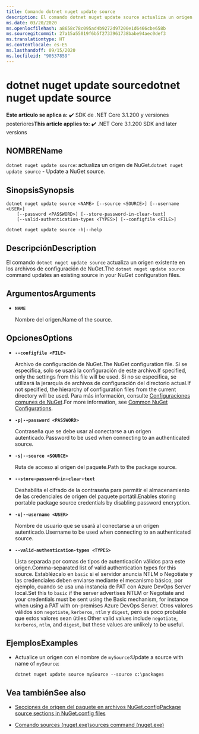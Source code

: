 ```yaml
---
title: Comando dotnet nuget update source
description: El comando dotnet nuget update source actualiza un origen existente en los archivos de configuración de NuGet.
ms.date: 03/20/2020
ms.openlocfilehash: a8658c78c095ad4b9272d97200e1d6466cbe658b
ms.sourcegitcommit: 27a15a55019f6b5f2733961738babe94aec0def3
ms.translationtype: HT
ms.contentlocale: es-ES
ms.lasthandoff: 09/15/2020
ms.locfileid: "90537859"
---
```

# <a name="dotnet-nuget-update-source"></a><span data-ttu-id="7e249-103">dotnet nuget update source</span><span class="sxs-lookup"><span data-stu-id="7e249-103">dotnet nuget update source</span></span>

<span data-ttu-id="7e249-104">**Este artículo se aplica a:** ✔️ SDK de .NET Core 3.1.200 y versiones posteriores</span><span class="sxs-lookup"><span data-stu-id="7e249-104">**This article applies to:** ✔️ .NET Core 3.1.200 SDK and later versions</span></span>

## <a name="name"></a><span data-ttu-id="7e249-105">NOMBRE</span><span class="sxs-lookup"><span data-stu-id="7e249-105">Name</span></span>

<span data-ttu-id="7e249-106">`dotnet nuget update source`: actualiza un origen de NuGet.</span><span class="sxs-lookup"><span data-stu-id="7e249-106">`dotnet nuget update source` - Update a NuGet source.</span></span>

## <a name="synopsis"></a><span data-ttu-id="7e249-107">Sinopsis</span><span class="sxs-lookup"><span data-stu-id="7e249-107">Synopsis</span></span>

```dotnetcli
dotnet nuget update source <NAME> [--source <SOURCE>] [--username <USER>]
    [--password <PASSWORD>] [--store-password-in-clear-text]
    [--valid-authentication-types <TYPES>] [--configfile <FILE>]

dotnet nuget update source -h|--help
```

## <a name="description"></a><span data-ttu-id="7e249-108">Descripción</span><span class="sxs-lookup"><span data-stu-id="7e249-108">Description</span></span>

<span data-ttu-id="7e249-109">El comando `dotnet nuget update source` actualiza un origen existente en los archivos de configuración de NuGet.</span><span class="sxs-lookup"><span data-stu-id="7e249-109">The `dotnet nuget update source` command updates an existing source in your NuGet configuration files.</span></span>

## <a name="arguments"></a><span data-ttu-id="7e249-110">Argumentos</span><span class="sxs-lookup"><span data-stu-id="7e249-110">Arguments</span></span>

- **`NAME`**

  <span data-ttu-id="7e249-111">Nombre del origen.</span><span class="sxs-lookup"><span data-stu-id="7e249-111">Name of the source.</span></span>

## <a name="options"></a><span data-ttu-id="7e249-112">Opciones</span><span class="sxs-lookup"><span data-stu-id="7e249-112">Options</span></span>

- **`--configfile <FILE>`**

  <span data-ttu-id="7e249-113">Archivo de configuración de NuGet.</span><span class="sxs-lookup"><span data-stu-id="7e249-113">The NuGet configuration file.</span></span> <span data-ttu-id="7e249-114">Si se especifica, solo se usará la configuración de este archivo.</span><span class="sxs-lookup"><span data-stu-id="7e249-114">If specified, only the settings from this file will be used.</span></span> <span data-ttu-id="7e249-115">Si no se especifica, se utilizará la jerarquía de archivos de configuración del directorio actual.</span><span class="sxs-lookup"><span data-stu-id="7e249-115">If not specified, the hierarchy of configuration files from the current directory will be used.</span></span> <span data-ttu-id="7e249-116">Para más información, consulte [Configuraciones comunes de NuGet](/nuget/consume-packages/configuring-nuget-behavior).</span><span class="sxs-lookup"><span data-stu-id="7e249-116">For more information, see [Common NuGet Configurations](/nuget/consume-packages/configuring-nuget-behavior).</span></span>

- **`-p|--password <PASSWORD>`**

  <span data-ttu-id="7e249-117">Contraseña que se debe usar al conectarse a un origen autenticado.</span><span class="sxs-lookup"><span data-stu-id="7e249-117">Password to be used when connecting to an authenticated source.</span></span>

- **`-s|--source <SOURCE>`**

  <span data-ttu-id="7e249-118">Ruta de acceso al origen del paquete.</span><span class="sxs-lookup"><span data-stu-id="7e249-118">Path to the package source.</span></span>

- **`--store-password-in-clear-text`**

  <span data-ttu-id="7e249-119">Deshabilita el cifrado de la contraseña para permitir el almacenamiento de las credenciales de origen del paquete portátil.</span><span class="sxs-lookup"><span data-stu-id="7e249-119">Enables storing portable package source credentials by disabling password encryption.</span></span>

- **`-u|--username <USER>`**

  <span data-ttu-id="7e249-120">Nombre de usuario que se usará al conectarse a un origen autenticado.</span><span class="sxs-lookup"><span data-stu-id="7e249-120">Username to be used when connecting to an authenticated source.</span></span>

- **`--valid-authentication-types <TYPES>`**

  <span data-ttu-id="7e249-121">Lista separada por comas de tipos de autenticación válidos para este origen.</span><span class="sxs-lookup"><span data-stu-id="7e249-121">Comma-separated list of valid authentication types for this source.</span></span> <span data-ttu-id="7e249-122">Establézcalo en `basic` si el servidor anuncia NTLM o Negotiate y las credenciales deben enviarse mediante el mecanismo básico, por ejemplo, cuando se usa una instancia de PAT con Azure DevOps Server local.</span><span class="sxs-lookup"><span data-stu-id="7e249-122">Set this to `basic` if the server advertises NTLM or Negotiate and your credentials must be sent using the Basic mechanism, for instance when using a PAT with on-premises Azure DevOps Server.</span></span> <span data-ttu-id="7e249-123">Otros valores válidos son `negotiate`, `kerberos`, `ntlm` y `digest`, pero es poco probable que estos valores sean útiles.</span><span class="sxs-lookup"><span data-stu-id="7e249-123">Other valid values include `negotiate`, `kerberos`, `ntlm`, and `digest`, but these values are unlikely to be useful.</span></span>

## <a name="examples"></a><span data-ttu-id="7e249-124">Ejemplos</span><span class="sxs-lookup"><span data-stu-id="7e249-124">Examples</span></span>

- <span data-ttu-id="7e249-125">Actualice un origen con el nombre de `mySource`:</span><span class="sxs-lookup"><span data-stu-id="7e249-125">Update a source with name of `mySource`:</span></span>

  ```dotnetcli
  dotnet nuget update source mySource --source c:\packages
  ```

## <a name="see-also"></a><span data-ttu-id="7e249-126">Vea también</span><span class="sxs-lookup"><span data-stu-id="7e249-126">See also</span></span>

- [<span data-ttu-id="7e249-127">Secciones de origen del paquete en archivos NuGet.config</span><span class="sxs-lookup"><span data-stu-id="7e249-127">Package source sections in NuGet.config files</span></span>](/nuget/reference/nuget-config-file#package-source-sections)

- [<span data-ttu-id="7e249-128">Comando sources (nuget.exe)</span><span class="sxs-lookup"><span data-stu-id="7e249-128">sources command (nuget.exe)</span></span>](/nuget/reference/cli-reference/cli-ref-sources)

